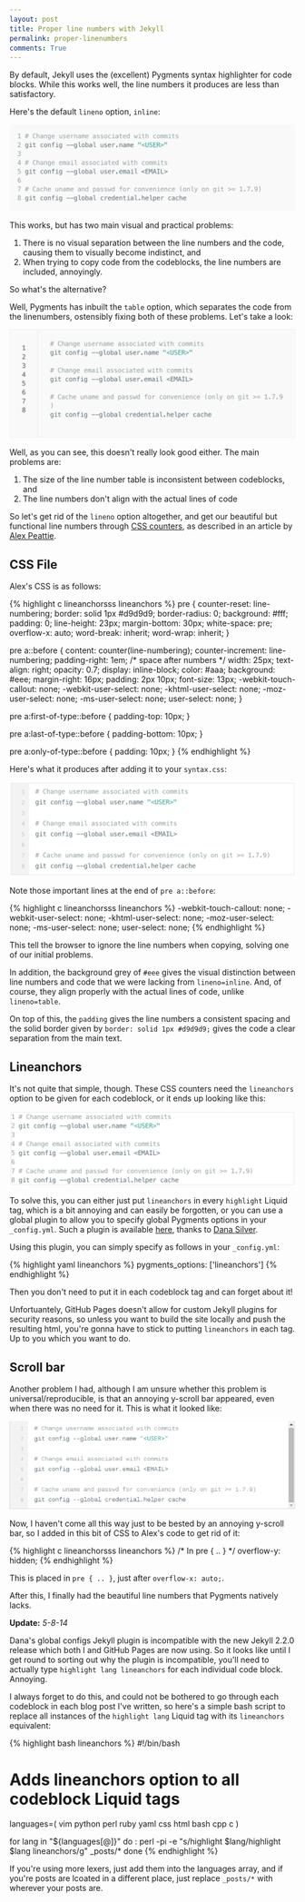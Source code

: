 ```yaml
---
layout: post
title: Proper line numbers with Jekyll
permalink: proper-linenumbers
comments: True
---
```


By default, Jekyll uses the (excellent) Pygments syntax highlighter for code blocks. While this works well, the line numbers it produces are less than satisfactory.

Here's the default `lineno` option, `inline`:

![lineno=inline](/public/media/proper-linenumbers/lineno_w_inline.png)

This works, but has two main visual and practical problems:
1. There is no visual separation between the line numbers and the code, causing them to visually become indistinct, and
2. When trying to copy code from the codeblocks, the line numbers are included, annoyingly.

So what's the alternative? <!--more--> 

Well, Pygments has inbuilt the `table` option, which separates the code from the linenumbers, ostensibly fixing both of these problems. Let's take a look:

![lineno=table](/public/media/proper-linenumbers/lineno_w_table.png)

Well, as you can see, this doesn't really look good either. The main problems are:
1. The size of the line number table is inconsistent between codeblocks, and
2. The line numbers don't align with the actual lines of code

So let's get rid of the `lineno` option altogether, and get our beautiful but functional line numbers through [CSS counters](https://developer.mozilla.org/en-US/docs/Web/Guide/CSS/Counters), as described in an article by [Alex Peattie](http://alexpeattie.com/blog/github-style-syntax-highlighting-with-pygments/).

## CSS File

Alex's CSS is as follows:

{% highlight c lineanchorsss lineanchors %}
pre {
    counter-reset: line-numbering;
    border: solid 1px #d9d9d9;
    border-radius: 0;
    background: #fff;
    padding: 0;
    line-height: 23px;
    margin-bottom: 30px;
    white-space: pre;
    overflow-x: auto;
    word-break: inherit;
    word-wrap: inherit;
}

pre a::before {
  content: counter(line-numbering);
  counter-increment: line-numbering;
  padding-right: 1em; /* space after numbers */
  width: 25px;
  text-align: right;
  opacity: 0.7;
  display: inline-block;
  color: #aaa;
  background: #eee;
  margin-right: 16px;
  padding: 2px 10px;
  font-size: 13px;
  -webkit-touch-callout: none;
  -webkit-user-select: none;
  -khtml-user-select: none;
  -moz-user-select: none;
  -ms-user-select: none;
  user-select: none;
}

pre a:first-of-type::before {
  padding-top: 10px;
}

pre a:last-of-type::before {
  padding-bottom: 10px;
}

pre a:only-of-type::before {
  padding: 10px;
}
{% endhighlight %}

Here's what it produces after adding it to your `syntax.css`:

![beautiful linenumbers](/public/media/proper-linenumbers/lineno_beautiful.png)

Note those important lines at the end of `pre a::before`:

{% highlight c lineanchorsss lineanchors %}
  -webkit-touch-callout: none;
  -webkit-user-select: none;
  -khtml-user-select: none;
  -moz-user-select: none;
  -ms-user-select: none;
  user-select: none;
{% endhighlight %}

This tell the browser to ignore the line numbers when copying, solving one of our initial problems.

In addition, the background grey of `#eee` gives the visual distinction between line numbers and code that we were lacking from `lineno=inline`. And, of course, they align properly with the actual lines of code, unlike `lineno=table`.

On top of this, the `padding` gives the line numbers a consistent spacing and the solid border given by `border: solid 1px #d9d9d9;` gives the code a clear separation from the main text.

## Lineanchors

It's not quite that simple, though. These CSS counters need the `lineanchors` option to be given for each codeblock, or it ends up looking like this:

![without lineanchors](/public/media/proper-linenumbers/lineno_wo_lineanchors.png)

To solve this, you can either just put `lineanchors` in every `highlight` Liquid tag, which is a bit annoying and can easily be forgotten, or you can use a global plugin to allow you to specify global Pygments options in your `_config.yml`. Such a plugin is available [here](https://gist.github.com/danasilver/8121699), thanks to [Dana Silver](https://github.com/danasilver).

Using this plugin, you can simply specify as follows in your `_config.yml`:

{% highlight yaml lineanchors %}
pygments_options: ['lineanchors']
{% endhighlight %}

Then you don't need to put it in each codeblock tag and can forget about it!

Unfortuantely, GitHub Pages doesn't allow for custom Jekyll plugins for security reasons, so unless you want to build the site locally and push the resulting html, you're gonna have to stick to putting `lineanchors` in each tag. Up to you which you want to do.

## Scroll bar

Another problem I had, although I am unsure whether this problem is universal/reproducible, is that an annoying y-scroll bar appeared, even when there was no need for it. This is what it looked like:

![annoying scroll bar](../public/media/lineno_w_yscroll.png)

Now, I haven't come all this way just to be bested by an annoying y-scroll bar, so I added in this bit of CSS to Alex's code to get rid of it:

{% highlight c lineanchorsss lineanchors %}
/* In pre { .. } */
overflow-y: hidden;
{% endhighlight %}

This is placed in `pre { .. }`, just after `overflow-x: auto;`.

After this, I finally had the beautiful line numbers that Pygments natively lacks.

**Update:** *5-8-14*

Dana's global configs Jekyll plugin is incompatible with the new Jekyll 2.2.0 release which both I and GitHub Pages are now using. So it looks like until I get round to sorting out why the plugin is incompatible, you'll need to actually type `highlight lang lineanchors` for each individual code block. Annoying.

I always forget to do this, and could not be bothered to go through each codeblock in each blog post I've written, so here's a simple bash script to replace all instances of the `highlight lang` Liquid tag with its `lineanchors` equivalent:

{% highlight bash lineanchors %}
#!/bin/bash

# Adds lineanchors option to all codeblock Liquid tags

languages=( vim python perl ruby yaml css html bash cpp c )

for lang in "${languages[@]}"
do
    :
    perl -pi -e "s/highlight $lang/highlight $lang lineanchors/g" _posts/*
done
{% endhighlight %}

If you're using more lexers, just add them into the languages array, and if you're posts are lcoated in a different place, just replace `_posts/*` with wherever your posts are.

